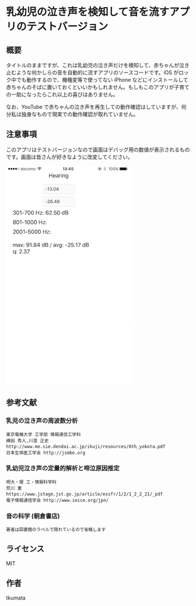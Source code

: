 # 乳幼児の泣き声を検知して音を流すアプリのテストバージョン


## 概要

タイトルのままですが、これは乳幼児の泣き声だけを検知して、赤ちゃんが泣き止むような何かしらの音を自動的に流すアプリのソースコードです。iOS がロック中でも動作するので、機種変等で使ってない iPhone などにインストールして赤ちゃんのそばに置いておくといいかもしれません。もしもこのアプリが子育ての一助になったらこれ以上の喜びはありません。

なお、YouTube で赤ちゃんの泣き声を再生しての動作確認はしていますが、何分私は独身なもので現実での動作確認が取れていません。


## 注意事項

このアプリはテストバージョンなので画面はデバッグ用の数値が表示されるものです。画面は皆さんが好きなように改変してください。

!["画面"](images/IMG_0046.png)


## 参考文献

### 乳児の泣き声の周波数分析
    東京電機大学 工学部 情報通信工学科
    横田 秀人,川澄 正史
    http://www.me.sie.dendai.ac.jp/ikuji/resources/6th_yokota.pdf
    日本生体医工学会 http://jsmbe.org

### 乳幼児泣き声の定量的解析と啼泣原因推定
    明大・理 工・情報科学科
    荒川 薫
    https://www.jstage.jst.go.jp/article/essfr/1/2/1_2_2_21/_pdf
    電子情報通信学会 http://www.ieice.org/jpn/

### 音の科学 (朝倉書店)
    著者は図書館のラベルで隠れているので省略します


## ライセンス

MIT


## 作者

tkumata
